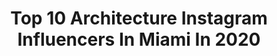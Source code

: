 ---
title: Top 10 Architecture Instagram Influencers In Miami In 2020
description: >-
  Find top architecture Instagram influencers in Miami in 2020. Most popular hashtags: #miami #miamibeach #architecture #travel.
platform: Instagram
profiles:
  - username: "admiddleeast"
    fullname: >-
      AD Middle East
    location: "United States"
    followers: 53034
    engagement: 79
    commentsToLikes: 0.009435
    avatar: "https://scontent-lhr8-1.cdninstagram.com/v/t51.2885-19/s150x150/66356497_2401742116817274_596497466228998144_n.jpg?_nc_ht=scontent-lhr8-1.cdninstagram.com&_nc_ohc=dC3K6emrIBAAX_OWuVQ&oh=0da23886c90bd5cb37deec24b0d1eab6&oe=5EB4A95B"
    verified: true
    hashtags: "#photography, #designdestinations, #jeddah, #tangier"
  - username: "exotic.buildings"
    fullname: >-
      Exotic Buildings 🏙🌇🔑
    location: "United States"
    followers: 264037
    engagement: 65
    commentsToLikes: 0.012486
    avatar: "https://scontent-ams4-1.cdninstagram.com/v/t51.2885-19/s320x320/57488166_1168525289980621_8920602517801271296_n.jpg?_nc_ht=scontent-ams4-1.cdninstagram.com&_nc_ohc=9SALmY5ZRTwAX931DvS&oh=788fc6df76c226545d710cdcf00f461f&oe=5EB20A02"
    verified: false
    hashtags: "#newyorkcity, #renovation, #newyorkarchitecture, #homebuilder"
  - username: "canon_chiick"
    fullname: >-
      𝓚  📷 🖤 Nurse
    location: "United States"
    followers: 16360
    engagement: 396
    commentsToLikes: 0.058469
    avatar: "https://scontent-lhr8-1.cdninstagram.com/v/t51.2885-19/s320x320/88197187_199002631182975_8329415645489790976_n.jpg?_nc_ht=scontent-lhr8-1.cdninstagram.com&_nc_ohc=o0yOsmSSne8AX8a_OK8&oh=c428c066ee08bc0e33a047fd3851ff71&oe=5EBAD43C"
    verified: false
    hashtags: "#nycprime, #streetshared, #wideangle, #wynwood"
  - username: "miami_style_magazine"
    fullname: >-
      Miami Style Magazine
    location: "United States"
    followers: 36992
    engagement: 329
    commentsToLikes: 0.027687
    avatar: "https://scontent-amt2-1.cdninstagram.com/v/t51.2885-19/s320x320/12224591_481358265382145_955462275_a.jpg?_nc_ht=scontent-amt2-1.cdninstagram.com&_nc_ohc=eufPYoNpMcwAX_SGPjw&oh=0664cd4f239415bcd14288bca6da35b6&oe=5EB20F59"
    verified: false
    hashtags: "#miamipools, #doralrestaurant, #southbeachmiami, #onespanolaway"
  - username: "blondy_brunet"
    fullname: >-
      BlondyBrunèt
    location: "United States"
    followers: 8249
    engagement: 515
    commentsToLikes: 0.025768
    avatar: "https://scontent-amt2-1.cdninstagram.com/v/t51.2885-19/s320x320/41966147_322041001891101_3551687351040212992_n.jpg?_nc_ht=scontent-amt2-1.cdninstagram.com&_nc_ohc=e2po6yQq1GcAX9Pk-OI&oh=0e42ca27ea7473e403f942171eb36b95&oe=5EB29FC6"
    verified: false
    hashtags: "#foodnetwork, #anatomysouthbeach, #twogirlsoneblog, #twoshadesonelens"
  - username: "oppenheimarchitecture"
    fullname: >-
      Oppenheim Architecture
    location: "United States"
    followers: 18999
    engagement: 264
    commentsToLikes: 0.008687
    avatar: "https://scontent-ams4-1.cdninstagram.com/v/t51.2885-19/s320x320/57377604_347791799200501_7357929953356152832_n.jpg?_nc_ht=scontent-ams4-1.cdninstagram.com&_nc_ohc=P072wOccFkkAX-paJX7&oh=addcd45c6d14b1edbaed88abccff7cbf&oe=5EB3F271"
    verified: false
    hashtags: "#yuhugroup, #skyline, #socialdistancing, #staysafe"
  - username: "visuals.by.luis"
    fullname: >-
      MIAMI Visuals
    location: "United States"
    followers: 12063
    engagement: 1076
    commentsToLikes: 0.026991
    avatar: "https://scontent-lga3-1.cdninstagram.com/v/t51.2885-19/s320x320/81248633_262613444712686_2843622061983662080_n.jpg?_nc_ht=scontent-lga3-1.cdninstagram.com&_nc_ohc=uW1GLNBMws4AX_qIxX9&oh=c954ef65241385ae51e55a1f1aec5b46&oe=5EBAC84A"
    verified: false
    hashtags: "#miamistyle, #zeiss, #droneworld, #exploreflorida"
  - username: "leisure_life_cuisine"
    fullname: >-
      
    location: "United States"
    followers: 6566
    engagement: 694
    commentsToLikes: 0.020548
    avatar: "https://scontent-amt2-1.cdninstagram.com/v/t51.2885-19/s320x320/55836143_2269130430072865_3950627437028573184_n.jpg?_nc_ht=scontent-amt2-1.cdninstagram.com&_nc_ohc=PNWgsbozYXoAX9Q_B0P&oh=d881759580e6fc119d3b8bb73ae2b223&oe=5EB8EE30"
    verified: false
    hashtags: "#pretzelsticks, #baking, #stayandwander, #pacificpalisades"
  - username: "mrr.travel"
    fullname: >-
      Travel, Food & Style
    location: "United States"
    followers: 22317
    engagement: 291
    commentsToLikes: 0.039181
    avatar: "https://scontent-ams4-1.cdninstagram.com/v/t51.2885-19/s320x320/84334647_194578521812540_2662688584590426112_n.jpg?_nc_ht=scontent-ams4-1.cdninstagram.com&_nc_ohc=j2KtoFKQ8RYAX9wKGEe&oh=ae7788ded79fdec540cfba3be9e08215&oe=5EB03309"
    verified: false
    hashtags: "#versacehome, #convertible, #foodie, #yachts"
  - username: "chadallenjackson"
    fullname: >-
      𝒞𝒽𝒶𝒹𝒜𝓁𝓁𝑒𝓃𝒥𝒶𝒸𝓀𝓈♡𝓃
    location: "United States"
    followers: 24073
    engagement: 203
    commentsToLikes: 0.014449
    avatar: "https://scontent-ams4-1.cdninstagram.com/v/t51.2885-19/s320x320/69243603_1623602787770446_6990052728709840896_n.jpg?_nc_ht=scontent-ams4-1.cdninstagram.com&_nc_ohc=VXHIiQgEbtQAX9rfFZQ&oh=ea6d6697f3df83aac10ab0e5fe722138&oe=5EA6AEF3"
    verified: false
    hashtags: "#newyorkcity, #realestateagent, #nyc, #fun"
---